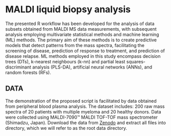 # MALDI liquid biopsy analysis
The presented R workflow has been developed for the analysis of data subsets obtained from MALDI MS data measurements, with subsequent analysis employing multivariate statistical methods and machine learning (ML) methods. The primary aim of these methods is to create predictive models that detect patterns from the mass spectra, facilitating the screening of disease, prediction of response to treatment, and prediction of disease relapse. 
ML methods employed in this study encompass decision trees (DTs), k-nearest neighbours (k-nn) and partial least squares-discriminant analysis (PLS-DA), artificial neural networks (ANNs), and random forests (RFs). 
## DATA
The demonstration of the proposed script is facilitated by data obtained from peripheral blood plasma analysis. The dataset includes: 200 raw mass spectra of 20 patients with multiple myeloma and 20 healthy donors. Data were collected using MALDI-7090™ MALDI TOF-TOF mass spectrometer (Shimadzu, Japan).
Download the data from [Zenodo](https://doi.org/10.5281/zenodo.14561887) and extract all files into directory, which we will refer to as the root data directory.
